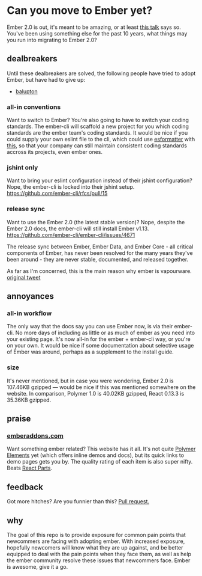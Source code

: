 # Can you move to Ember yet?

Ember 2.0 is out, it's meant to be amazing, or at least [this talk](https://www.youtube.com/watch?v=maAWS8URMJs) says so. You've been using something else for the past 10 years, what things may you run into migrating to Ember 2.0?


## dealbreakers

Until these dealbreakers are solved, the following people have tried to adopt Ember, but have had to give up:

- [balupton](https://github.com/balupton)




### all-in conventions
Want to switch to Ember? You're also going to have to switch your coding standards. The ember-cli will scaffold a new project for you which coding standards are the ember team's coding standards. It would be nice if you could supply your own eslint file to the cli, which could use [esformatter](https://github.com/millermedeiros/esformatter/) with [this](https://github.com/flet/eslint-to-esformatter), so that your company can still maintain consistent coding standards accross its projects, even ember ones.


### jshint only
Want to bring your eslint configuration instead of their jshint configuration? Nope, the ember-cli is locked into their jshint setup. https://github.com/ember-cli/rfcs/pull/15


### release sync
Want to use the Ember 2.0 (the latest stable version)? Nope, despite the Ember 2.0 docs, the ember-cli will still install Ember v1.13. https://github.com/ember-cli/ember-cli/issues/4671

The release sync between Ember, Ember Data, and Ember Core - all critical components of Ember, has never been resolved for the many years they've been around - they are never stable, documented, and released together.

As far as I'm concerned, this is the main reason why ember is vapourware. [original tweet](https://twitter.com/balupton/status/538911146317606912)


## annoyances

### all-in workflow
The only way that the docs say you can use Ember now, is via their ember-cli. No more days of including as little or as much of ember as you need into your existing page. It's now all-in for the ember + ember-cli way, or you're on your own. It would be nice if some documentation about selective usage of Ember was around, perhaps as a supplement to the install guide.

### size
It's never mentioned, but in case you were wondering, Ember 2.0 is 107.46KB gzipped — would be nice if this was mentioned somewhere on the website. In comparison, Polymer 1.0 is 40.02KB gzipped, React 0.13.3 is 35.36KB gzipped.


## praise

### [emberaddons.com](http://www.emberaddons.com)
Want something ember related? This website has it all. It's not quite [Polymer Elements](https://elements.polymer-project.org) yet (which offers inline demos and docs), but its quick links to demo pages gets you by. The quality rating of each item is also super nifty. Beats [React Parts](http://react.parts/web).



## feedback

Got more hitches? Are you funnier than this? [Pull request.](https://github.com/balupton/can-you-move-to-ember-yet/edit/master/README.md)

## why

The goal of this repo is to provide exposure for common pain points that newcommers are facing with adopting ember. With increased exposure, hopefully newcomers will know what they are up against, and be better equipped to deal with the pain points when they face them, as well as help the ember community resolve these issues that newcommers face. Ember is awesome, give it a go.
